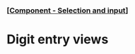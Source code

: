 ### [[Component - Selection and input](./human-interface-guidelines-markdown/Component/selection-and-input.md)]  
  
# **Digit entry views**  

